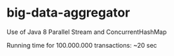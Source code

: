 # big-data-aggregator

Use of Java 8 Parallel Stream and ConcurrentHashMap

Running time for 100.000.000 transactions: ~20 sec
